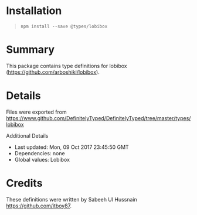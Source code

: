 # Installation
> `npm install --save @types/lobibox`

# Summary
This package contains type definitions for lobibox (https://github.com/arboshiki/lobibox).

# Details
Files were exported from https://www.github.com/DefinitelyTyped/DefinitelyTyped/tree/master/types/lobibox

Additional Details
 * Last updated: Mon, 09 Oct 2017 23:45:50 GMT
 * Dependencies: none
 * Global values: Lobibox

# Credits
These definitions were written by Sabeeh Ul Hussnain <https://github.com/itboy87>.
